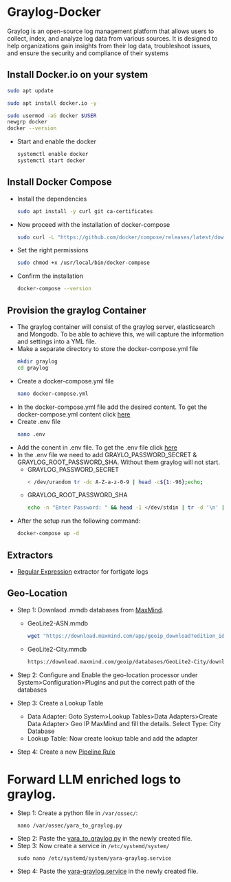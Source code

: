# Graylog-Docker
Graylog is an open-source log management platform that allows users to collect, index, and analyze log data from various sources. It is designed to help organizations gain insights from their log data, troubleshoot issues, and ensure the security and compliance of their systems

## Install Docker.io on your system
```bash
sudo apt update
```
```bash
sudo apt install docker.io -y
```
```bash
sudo usermod -aG docker $USER
newgrp docker
docker --version
```
- Start and enable the docker
  ```bash
  systemctl enable docker
  systemctl start docker
  ```   
## Install Docker Compose 
- Install the dependencies
  ```bash
  sudo apt install -y curl git ca-certificates
  ```
- Now proceed with the installation of docker-compose
  ```bash
  sudo curl -L "https://github.com/docker/compose/releases/latest/download/docker-compose-$(uname -s)-$(uname -m)" -o /usr/local/bin/docker-compose
  ```
- Set the right permissions
  ```bash
  sudo chmod +x /usr/local/bin/docker-compose
  ```
- Confirm the installation
  ```bash
  docker-compose --version
  ```

## Provision the graylog Container
- The graylog container will consist of the graylog server, elasticsearch and Mongodb. To be able to achieve this, we will capture the information and settings into a YML file.
- Make a separate directory to store the docker-compose.yml file
  ```bash
  mkdir graylog
  cd graylog
  ```
- Create a docker-compose.yml file
  ```bash
  nano docker-compose.yml
  ```
- In the docker-compose.yml file add the desired content. To get the docker-compose.yml content click [here](https://github.com/effaaykhan/Graylog-Docker/blob/main/docker-compose.yml)
- Create .env file
  ```bash
  nano .env
  ```
- Add the conent in .env file. To get the .env file click [here](https://github.com/effaaykhan/Graylog-Docker/blob/main/.env)
- In the .env file we need to add GRAYLO_PASSWORD_SECRET & GRAYLOG_ROOT_PASSWORD_SHA. Without them graylog will not start.
  - GRAYLOG_PASSWORD_SECRET
    ```bash
    < /dev/urandom tr -dc A-Z-a-z-0-9 | head -c${1:-96};echo;
    ```
  - GRAYLOG_ROOT_PASSWORD_SHA
    ```bash
    echo -n "Enter Password: " && head -1 </dev/stdin | tr -d '\n' | sha256sum | cut -d" " -f1
    ```
- After the setup run the following command:
  ```bash
  docker-compose up -d
  ```

## Extractors
- [Regular Expression](https://github.com/effaaykhan/Graylog-Docker/blob/main/Extractors/Regex%20Extractor) extractor for fortigate logs

## Geo-Location 
- Step 1: Downlaod .mmdb databases from [MaxMind](https://www.maxmind.com/en/accounts/1130460/geoip/downloads).
  - GeoLite2-ASN.mmdb
    ```bash
    wget "https://download.maxmind.com/app/geoip_download?edition_id=GeoLite2-ASN&license_key=YOUR_LICENSE_KEY&suffix=tar.gz" -O GeoLite2-ASN.tar.gz
    ```
  - GeoLite2-City.mmdb
    ```bash
    https://download.maxmind.com/geoip/databases/GeoLite2-City/download?suffix=tar.gz
    ```
- Step 2: Configure and Enable the geo-location processor under System>Configuration>Plugins and put the correct path of the databases
- Step 3: Create a Lookup Table
    - Data Adapter: Goto System>Lookup Tables>Data Adapters>Create Data Adapter> Geo IP MaxMind and fill the details. Select Type: City Database
    - Lookup Table: Now create lookup table and add the adapter
 
- Step 4: Create a new [Pipeline Rule](https://github.com/effaaykhan/Graylog-Docker/blob/main/Pipelines/geo-location)



# Forward LLM enriched logs to graylog.
- Step 1: Create a python file in ```/var/ossec/```:
  ```
  nano /var/ossec/yara_to_graylog.py
  ```
- Step 2: Paste the [yara_to_graylog.py](https://github.com/effaaykhan/Graylog-Docker/blob/main/yara_to_graylog.py) in the newly created file.
- Step 3: Now create a service in ```/etc/systemd/system/```
  ```
  sudo nano /etc/systemd/system/yara-graylog.service
  ```
- Step 4: Paste the [yara-graylog.service](https://github.com/effaaykhan/Graylog-Docker/blob/main/yara-graylog.service) in the newly created file.
